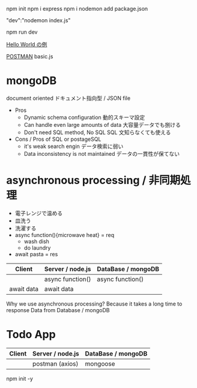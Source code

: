 npm init
npm i express
npm i nodemon
add package.json

"dev":"nodemon index.js"

npm run dev

[Hello World の例](https://expressjs.com/ja/starter/hello-world.html)

[POSTMAN](https://www.postman.com/)
basic.js

# mongoDB

document oriented ドキュメント指向型 / JSON file

- Pros
  - Dynamic schema configuration 動的スキーマ設定
  - Can handle even large amounts of data 大容量データでも捌ける
  - Don't need SQL method, No SQL SQL 文知らなくても使える
- Cons / Pros of SQL or postageSQL
  - it's weak search engin データ検索に弱い
  - Data inconsistency is not maintained データの一貫性が保てない

# asynchronous processing / 非同期処理

- 電子レンジで温める
- 皿洗う
- 洗濯する
- async function(){microwave heat} = req
  - wash dish
  - do laundry
- await pasta = res

| Client     | Server / node.js | DataBase / mongoDB |
| ---------- | ---------------- | ------------------ |
|            | async function() | async function()   |
| await data | await data       |                    |

Why we use asynchronous processing?
Because it takes a long time to response Data from Database / mongoDB

# Todo App

| Client | Server / node.js | DataBase / mongoDB |
| ------ | ---------------- | ------------------ |
|        | postman (axios)  | mongoose           |

npm init -y
